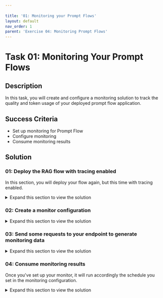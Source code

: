 ```yaml
---

title: '01: Monitoring your Prompt Flows'
layout: default
nav_order: 1
parent: 'Exercise 04: Monitoring Prompt Flows'
---
```


# Task 01: Monitoring Your Prompt Flows

## Description

In this task, you will create and configure a monitoring solution to track the quality and token usage of your deployed prompt flow application.

## Success Criteria

- Set up monitoring for Prompt Flow
- Configure monitoring
- Consume monitoring results

## Solution

### 01: Deploy the RAG flow with tracing enabled

In this section, you will deploy your flow again, but this time with tracing enabled.

<details markdown="block">
<summary>Expand this section to view the solution</summary>

1. Delete the **dist** directory created during the previous deployment

   ```bash
   rm -rf dist
   ```

1. Package your flow as a Docker image. This process will create a Dockerfile for your flow.

   1. Open a terminal in the root directory of your project.

   1. Run the following command to build your flow and create a Docker image:

      ```bash
      pf flow build --source src --output dist --format docker
      ```

   This command packages your flow and outputs it to the **dist** directory in Docker format.

1. Enable tracing in your flow.

   1. Open the following file: **dist/flow/flow.flex.yaml**

   1. Update its content with:

      ```
      app_insights_enabled: true

      inputs:
        question:
          type: string
        chat_history:
          type: object
      entry: chat_request:get_response
      ```

   1. Save the file.

1. To ensure Python can locate the modules in the flow source directory, you need to set the **PYTHONPATH** environment variable. In your terminal, run the following command:

   ```bash
   export PYTHONPATH=./src:$PYTHONPATH
   ```

   {: .note }
   > Skipping this step will result in a **ModuleNotFoundError: No module named 'chat_request'**.

   Now, you're ready to deploy your flow.

1. Open the deployment script: **util/deploy_moe.py**

1. Navigate to line **77** and update it with the following code to configure your flow to work with the AI Foundry Test Chat interface:

   ```python
        model = Model(
            name="ragwithtrace",
            path=flow_path,  # path to the promptflow folder
            properties=[  # enables the chat interface in the endpoint test tab
                ["azureml.promptflow.source_flow_id", "ragwithtrace"],
                ["azureml.promptflow.mode", "chat"],
                ["azureml.promptflow.chat_input", "question"],
                ["azureml.promptflow.chat_output", "answer"]
            ]
        ),
   ```

1. In the terminal, run the following command, replacing **XXXX** in both the **endpoint-name** and **deployment-name** with a unique four-digit number of your choice:

   ```bash
   python util/deploy_moe.py --endpoint-name rag-XXXX-endpoint --deployment-name rag-XXXX-deployment
   ```

   {: .important }
   > Use a different endpoint and deployment name than the one used in the previous exercise.

   {: .note }
   > This may take around 20 minutes to deploy.

1. Upon completion, you should see output similar to the following in your terminal:

   ![IMAGE OF DEPLOYMENT COMPLETION](images/monitor01.png)

   {: .note }
   > If you encounter the error "Key based authentication is not permitted on this storage account," enable the **Allow storage account key access** option in the **Configuration** section of your storage account in the Azure portal.

</details>

### 02: Create a monitor configuration

<details markdown="block">
<summary>Expand this section to view the solution</summary>

1. Create a **monitor.py** file in the **local** folder and add the following content, updating the **Update your Azure resources details** section with your deployment details:

   ```python
   from azure.ai.ml import MLClient
   from azure.ai.ml.entities import (
       MonitorSchedule,
       CronTrigger,
       MonitorDefinition,
       ServerlessSparkCompute,
       MonitoringTarget,
       AlertNotification,
       GenerationSafetyQualityMonitoringMetricThreshold,
       GenerationSafetyQualitySignal,
       BaselineDataRange,
       LlmData,
   )
   from azure.ai.ml.entities._inputs_outputs import Input
   from azure.ai.ml.constants import MonitorTargetTasks, MonitorDatasetContext
   from azure.identity import DefaultAzureCredential
   
   credential = DefaultAzureCredential()

   # Update your Azure resources details
   subscription_id = "[your_subscription_id]"
   resource_group = "[your_resource_group_id]"
   aoai_deployment_name = "gpt-4"
   aoai_connection_name = "aoai-connection"
   project_name = "[your_ai_studio_project_name]"  # Ex: ai-project-lh7b37cbhixdq
   endpoint_name = "[your_endpoint_name]"  # Ex: rag-PCLN-endpoint
   deployment_name = "[your_deployment_name]"  # Ex: rag-PCLN-deployment
   
   # These variables can be renamed, but it's not necessary
   app_trace_name = "app_traces"
   app_trace_version = "1"
   monitor_name = "gen_ai_monitor_generation_quality"
   defaultgsqsignalname = "gsq-signal"
   
   # Set the frequency and notification emails for the monitor
   trigger_schedule = CronTrigger(expression="*/5 * * * *")
   notification_emails_list = ["test@example.com", "def@example.com"]
   
   ml_client = MLClient(
       credential=credential,
       subscription_id=subscription_id,
       resource_group_name=resource_group,
       workspace_name=project_name,
   )
   
   spark_compute = ServerlessSparkCompute(instance_type="standard_e4s_v3", runtime_version="3.3")
   monitoring_target = MonitoringTarget(
       ml_task=MonitorTargetTasks.QUESTION_ANSWERING,
       endpoint_deployment_id=f"azureml:{endpoint_name}:{deployment_name}",
   )
   
   # Set thresholds (0.7 = 70%)
   aggregated_groundedness_pass_rate = 0.7
   aggregated_relevance_pass_rate = 0.7
   aggregated_coherence_pass_rate = 0.7
   aggregated_fluency_pass_rate = 0.7
   
   # Create a Generation Safety Quality (GSQ) signal
   generation_quality_thresholds = GenerationSafetyQualityMonitoringMetricThreshold(
       groundedness={"aggregated_groundedness_pass_rate": aggregated_groundedness_pass_rate},
       relevance={"aggregated_relevance_pass_rate": aggregated_relevance_pass_rate},
       coherence={"aggregated_coherence_pass_rate": aggregated_coherence_pass_rate},
       fluency={"aggregated_fluency_pass_rate": aggregated_fluency_pass_rate},
   )
   input_data = Input(
       type="uri_folder",
       path=f"{endpoint_name}-{deployment_name}-{app_trace_name}:{app_trace_version}",
   )
   data_window = BaselineDataRange(lookback_window_size="P7D", lookback_window_offset="P0D")
   production_data = LlmData(
       data_column_names={"prompt_column": "question", "completion_column": "answer", "context_column": "context"},
       input_data=input_data,
       data_window=data_window,
   )
   
   gsq_signal = GenerationSafetyQualitySignal(
       connection_id=f"/subscriptions/{subscription_id}/resourceGroups/{resource_group}/providers/Microsoft.MachineLearningServices/workspaces/{project_name}/connections/{aoai_connection_name}",
       metric_thresholds=generation_quality_thresholds,
       production_data=[production_data],
       sampling_rate=1.0,
       properties={
           "aoai_deployment_name": aoai_deployment_name,
           "enable_action_analyzer": "false",
           "azureml.modelmonitor.gsq_thresholds": '[{"metricName":"average_fluency","threshold":{"value":4}},{"metricName":"average_coherence","threshold":{"value":4}}]',
       },
   )
   
   monitoring_signals = {
       defaultgsqsignalname: gsq_signal,
   }
   
   monitor_settings = MonitorDefinition(
       compute=spark_compute,
       monitoring_target=monitoring_target,
       monitoring_signals=monitoring_signals,
       alert_notification=AlertNotification(emails=notification_emails_list),
   )
   
   model_monitor = MonitorSchedule(
       name=monitor_name,
       trigger=trigger_schedule,
       create_monitor=monitor_settings,
   )
   
   ml_client.schedules.begin_create_or_update(model_monitor)
   ```

1. Now, run the **monitor.py** program to create your monitor configuration:

   ```bash
   python local/monitor.py
   ```

   ![MONITORING](images/monitor02.png)

Your monitoring configuration is now set up.

</details>

### 03: Send some requests to your endpoint to generate monitoring data

<details markdown="block">
<summary>Expand this section to view the solution</summary>

1. Update the **local/test.py** program created earlier with the new endpoint and API key

   ![MONITORING](images/monitor03.png)

1. Save the file.

1. Run the **local/test.py** program multiple times to generate some requests

   ```bash
   python local/test.py
   ```

   ![MONITORING](images/monitor04.png)

{: .note }
> You can vary the question content for each request by modifying it on line **19** of the **test.py** program.

</details>

### 04: Consume monitoring results

Once you've set up your monitor, it will run accordingly the schedule you set in the monitoring configuration.

<details markdown="block">
<summary>Expand this section to view the solution</summary>

1. Go to the **Monitoring (preview)** tab within the deployment to view the monitoring results.

1. Go to the **Generation quality** tab to monitor the quality of your application over time. Metrics shown include:

    - **Violation count**: Sum of violations for a given metric (e.g., Fluency) during the time window.
    - **Average score**: Average score for all instances (or requests) over the time window.

    The **Generation quality violations** card shows the **violation rate**, which is the number of violations divided by the total number of possible violations. Adjust thresholds and computation frequency (default: daily) in the settings.

   ![LLMOps Workshop](images/dash_quality.png)

1. Go to the **Operational** tab to view near real-time operational metrics for the deployment, including:

    - Request count
    - Latency
    - Error rate

   ![LLMOps Workshop](images/lab4grab12.png)

[Reference](https://learn.microsoft.com/en-us/azure/ai-studio/how-to/monitor-quality-safety?tabs=azure-studio#advanced-monitoring-configuration-with-sdk-v2)

### 05: Enable tracing in Application Insights

You can enable tracing in Application Insights by selecting your workspace's Application Insights.

<details markdown="block">
<summary>Expand this section to view the solution</summary>

1. Open Application Insights, select **Usage and estimated costs** under **Configure** from the left menu.

1. Select **Custom metrics (Preview)**.

1. Select **With dimensions**, then select **OK** to save changes.

1. Select **Metrics** under **Monitoring** from the left menu.

1. Select **Promptflow standard metrics** from the Metric Namespace, and explore metrics using different aggregation methods.

1. Select **Transaction search** from the left menu to view tracing in the transactional data.

   ![LLMOps Workshop](images/dash_insights.png)

[Reference](https://learn.microsoft.com/en-us/azure/ai-studio/how-to/develop/trace-production-sdk)

</details>

